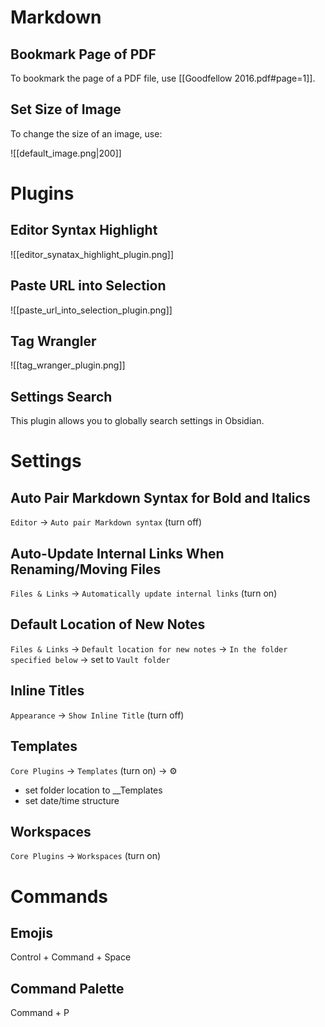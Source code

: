 # Markdown

## Bookmark Page of PDF

To bookmark the page of a PDF file, use [[Goodfellow 2016.pdf#page=1]].

## Set Size of Image

To change the size of an image, use:

![[default_image.png|200]]

# Plugins

## Editor Syntax Highlight

![[editor_synatax_highlight_plugin.png]]

## Paste URL into Selection

![[paste_url_into_selection_plugin.png]]

## Tag Wrangler

![[tag_wranger_plugin.png]]

## Settings Search

This plugin allows you to globally search settings in Obsidian.

# Settings

## Auto Pair Markdown Syntax for Bold and Italics

`Editor` -> `Auto pair Markdown syntax` (turn off)

## Auto-Update Internal Links When Renaming/Moving Files

`Files & Links` -> `Automatically update internal links` (turn on)

## Default Location of New Notes

`Files & Links` -> `Default location for new notes` -> `In the folder specified below` -> set to `Vault folder`

## Inline Titles

`Appearance` -> `Show Inline Title` (turn off)  

## Templates

`Core Plugins` -> `Templates` (turn on) -> ⚙️
- set folder location to \_\_Templates  
- set date/time structure

## Workspaces

`Core Plugins` -> `Workspaces` (turn on)

# Commands

## Emojis

Control + Command + Space

## Command Palette

Command + P

